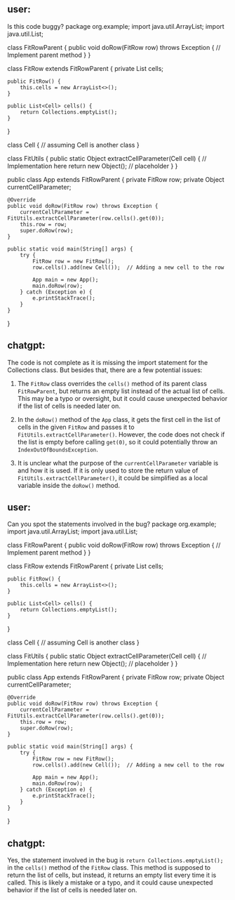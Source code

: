 

## user: 

Is this code buggy?
package org.example;
import java.util.ArrayList;
import java.util.List;

class FitRowParent {
    public void doRow(FitRow row) throws Exception {
        // Implement parent method
    }
}

class FitRow extends FitRowParent {
    private List<Cell> cells;

    public FitRow() {
        this.cells = new ArrayList<>();
    }

    public List<Cell> cells() {
        return Collections.emptyList();
    }
}

class Cell {
    // assuming Cell is another class
}

class FitUtils {
    public static Object extractCellParameter(Cell cell) {
        // Implementation here
        return new Object(); // placeholder
    }
}

public class App extends FitRowParent {
    private FitRow row;
    private Object currentCellParameter;

    @Override
    public void doRow(FitRow row) throws Exception {
        currentCellParameter = FitUtils.extractCellParameter(row.cells().get(0));
        this.row = row;
        super.doRow(row);
    }

    public static void main(String[] args) {
        try {
            FitRow row = new FitRow();
            row.cells().add(new Cell());  // Adding a new cell to the row

            App main = new App();
            main.doRow(row);
        } catch (Exception e) {
            e.printStackTrace();
        }
    }
}


## chatgpt: 

The code is not complete as it is missing the import statement for the Collections class. But besides that, there are a few potential issues:

1. The `FitRow` class overrides the `cells()` method of its parent class `FitRowParent`, but returns an empty list instead of the actual list of cells. This may be a typo or oversight, but it could cause unexpected behavior if the list of cells is needed later on.

2. In the `doRow()` method of the `App` class, it gets the first cell in the list of cells in the given `FitRow` and passes it to `FitUtils.extractCellParameter()`. However, the code does not check if the list is empty before calling `get(0)`, so it could potentially throw an `IndexOutOfBoundsException`.

3. It is unclear what the purpose of the `currentCellParameter` variable is and how it is used. If it is only used to store the return value of `FitUtils.extractCellParameter()`, it could be simplified as a local variable inside the `doRow()` method.

## user: 

Can you spot the statements involved in the bug?
package org.example;
import java.util.ArrayList;
import java.util.List;

class FitRowParent {
    public void doRow(FitRow row) throws Exception {
        // Implement parent method
    }
}

class FitRow extends FitRowParent {
    private List<Cell> cells;

    public FitRow() {
        this.cells = new ArrayList<>();
    }

    public List<Cell> cells() {
        return Collections.emptyList();
    }
}

class Cell {
    // assuming Cell is another class
}

class FitUtils {
    public static Object extractCellParameter(Cell cell) {
        // Implementation here
        return new Object(); // placeholder
    }
}

public class App extends FitRowParent {
    private FitRow row;
    private Object currentCellParameter;

    @Override
    public void doRow(FitRow row) throws Exception {
        currentCellParameter = FitUtils.extractCellParameter(row.cells().get(0));
        this.row = row;
        super.doRow(row);
    }

    public static void main(String[] args) {
        try {
            FitRow row = new FitRow();
            row.cells().add(new Cell());  // Adding a new cell to the row

            App main = new App();
            main.doRow(row);
        } catch (Exception e) {
            e.printStackTrace();
        }
    }
}


## chatgpt: 

Yes, the statement involved in the bug is `return Collections.emptyList();` in the `cells()` method of the `FitRow` class. This method is supposed to return the list of cells, but instead, it returns an empty list every time it is called. This is likely a mistake or a typo, and it could cause unexpected behavior if the list of cells is needed later on.